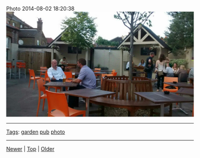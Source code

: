 <!--
title: Photo 2014-08-02 18
date: 2020-06-28T14:51:45.105Z
tags: garden, pub, photo
-->





Photo 2014-08-02 18:20:38
![](93606770087-0.jpg)

<!--BOTTOM-POST-NAVIGATION-->
---

[Tags](tags.md): [garden](tag-garden.md) [pub](tag-pub.md) [photo](tag-photo.md)

---

[Newer](93606392807.md) | [Top](index.md) | [Older](93758445247.md)